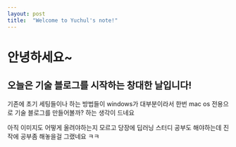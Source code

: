 ```yaml
---
layout: post
title:  "Welcome to Yuchul's note!"
---
```


# 안녕하세요~
## 오늘은 기술 블로그를 시작하는 창대한 날입니다!

기존에 초기 세팅들이나 하는 방법들이 windows가 대부분이라서 한번 mac os 전용으로 기술 블로그를 만들어볼까?
하는 생각이 드네요

아직 이미지도 어떻게 올려야하는지 모르고 당장에 딥러닝 스터디 공부도 해야하는데 진작에 공부좀 해놓을걸 그랬네요 ㅋㅋ
